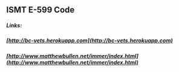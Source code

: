 ## ISMT E-599 Code

##### Links: 
##### [http://bc-vets.herokuapp.com](http://bc-vets.herokuapp.com)

##### [http://www.matthewbullen.net/immer/index.html](http://www.matthewbullen.net/immer/index.html)
